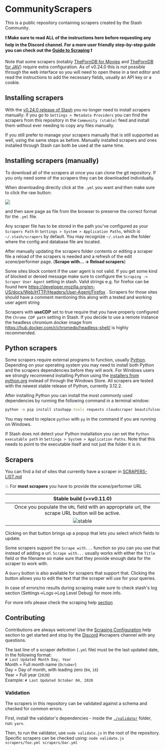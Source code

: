 # CommunityScrapers

This is a public repository containing scrapers created by the Stash Community.

**:exclamation: Make sure to read ALL of the instructions here before requesting any help in the Discord channel. For a more user friendly step-by-step guide you can check out the [Guide to Scraping](https://docs.stashapp.cc/beginner-guides/guide-to-scraping/) :exclamation:**

Note that some scrapers (notably [ThePornDB for Movies](./scrapers/ThePornDBMovies.yml) and [ThePornDB for JAV](./scrapers/ThePornDBJAV.yml)) require extra configuration. As of v0.24.0 this is not possible through the web interface so you will need to open these in a text editor and read the instructions to add the necessary fields, usually an API key or a cookie.

## Installing scrapers

With the [v0.24.0 release of Stash](https://github.com/stashapp/stash/releases/tag/v0.24.0) you no longer need to install scrapers manually: if you go to `Settings > Metadata Providers` you can find the scrapers from this repository in the `Community (stable)` feed and install them without ever needing to copy any files manually.

If you still prefer to manage your scrapers manually that is still supported as well, using the same steps as before. Manually installed scrapers and ones installed through Stash can both be used at the same time.

## Installing scrapers (manually)

To download all of the scrapers at once you can clone the git repository. If you only need some of the scrapers they can be downloaded individually.

When downloading directly click at the `.yml` you want and then make sure to click the raw button:

![](https://user-images.githubusercontent.com/1358708/82524777-cd4cfe80-9afd-11ea-808d-5ea7bf26704f.jpg)

and then save page as file from the browser to preserve the correct format for the `.yml` file.

Any scraper file has to be stored in the path you've configured as your `Scrapers Path` in `Settings > System > Application Paths`, which is `~/.stash/scrapers` by default. You may recognize `~/.stash` as the folder where the config and database file are located.

After manually updating the scrapers folder contents or editing a scraper file a reload of the scrapers is needed and a refresh of the edit scene/performer page. (**Scrape with... -> Reload scrapers**)

Some sites block content if the user agent is not valid. If you get some kind of blocked or denied message make sure to configure the `Scraping ->
Scraper User Agent` setting in stash. Valid strings e.g. for firefox can be found here https://developer.mozilla.org/en-US/docs/Web/HTTP/Headers/User-Agent/Firefox . Scrapers for those sites should have a comment mentioning this along with a tested and working user agent string

Scrapers with **useCDP** set to true require that you have properly configured the `Chrome CDP path` setting in Stash. If you decide to use a remote instance the headless chromium docker image from https://hub.docker.com/r/chromedp/headless-shell/ is highly recommended.

## Python scrapers

Some scrapers require external programs to function, usually [Python](https://www.python.org/). Depending on your operating system you may need to install both Python and the scrapers dependencies before they will work. For Windows users we strongly recommend installing Python using the [installers from python.org](https://www.python.org/downloads/) instead of through the Windows Store. All scrapers are tested with the newest stable release of Python, currently 3.12.2.

After installing Python you can install the most commonly used dependencies by running the following command in a terminal window:

```cmd
python -m pip install stashapp-tools requests cloudscraper beautifulsoup4 lxml
```

You may need to replace `python` with `py` in the command if you are running on Windows.

If Stash does not detect your Python installation you can set the `Python executable path` in `Settings > System > Application Paths`. Note that this needs to point to the executable itself and not just the folder it is in.

## Scrapers

You can find a list of sites that currently have a scraper in [SCRAPERS-LIST.md](https://github.com/stashapp/CommunityScrapers/blob/master/SCRAPERS-LIST.md)

:boom: For **most scrapers** you have to provide the scene/performer URL

|                                             Stable build (>=v0.11.0)                                             |
| :--------------------------------------------------------------------------------------------------------------: |
|         Once you populate the `URL` field with an appropriate url, the scrape URL button will be active.         |
| ![stable](https://user-images.githubusercontent.com/23707269/139529970-d2966ae0-ae51-4e73-8f7c-d14844b90691.png) |

Clicking on that button brings up a popup that lets you select which fields to update.

Some scrapers support the `Scrape with...` function so you can you use that instead of adding a url. `Scrape with...` usually works with either the `Title` field or the filename so make sure that they provide enough data for the scraper to work with.

A `Query` button is also available for scrapers that support that. Clicking the button allows you to edit the text that the scraper will use for your queries.

In case of errors/no results during scraping make sure to check stash's log section (Settings->Logs->Log Level Debug) for more info.

For more info please check the scraping help [section](https://github.com/stashapp/stash/blob/develop/ui/v2.5/src/docs/en/Manual/Scraping.md)

## Contributing

Contributions are always welcome! Use the [Scraping Configuration](https://github.com/stashapp/stash/blob/develop/ui/v2.5/src/docs/en/Manual/ScraperDevelopment.md) help section to get started and stop by the [Discord](https://discord.gg/2TsNFKt) #scrapers channel with any questions.

The last line of a scraper definition (`.yml` file) must be the last updated date, in the following format:  
`# Last Updated Month Day, Year`  
Month = Full month name (`October`)  
Day = Day of month, with leading zero (`04`, `16`)  
Year = Full year (`2020`)  
Example: `# Last Updated October 04, 2020`

### Validation

The scrapers in this repository can be validated against a schema and checked for common errors.

First, install the validator's dependencies - inside the [`./validator`](./validator) folder, run: `yarn`.

Then, to run the validator, use `node validate.js` in the root of the repository.  
Specific scrapers can be checked using: `node validate.js scrapers/foo.yml scrapers/bar.yml`
